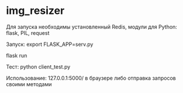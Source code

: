 # img_resizer

Для запуска необходимы установленный Redis, модули для Python: flask, PIL, request

Запуск:
export FLASK_APP=serv.py

flask run

Тест:
python client_test.py

Использование: 127.0.0.1:5000/ в браузере либо отправка запросов своими методами
